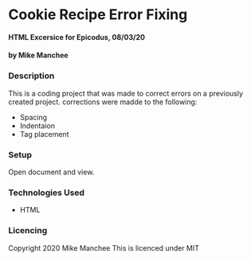 # Cookie Recipe Error Fixing

#### HTML Excersice for Epicodus, 08/03/20

#### by Mike Manchee

### Description
This is a coding project that was made to correct errors on a previously created project. corrections were madde to the following:
* Spacing
* Indentaion
* Tag placement

### Setup
Open document and view.

### Technologies Used
* HTML

### Licencing
Copyright 2020 Mike Manchee 
This is licenced under MIT